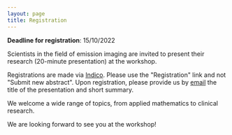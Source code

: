 ```yaml
---
layout: page
title: Registration
---
```


**Deadline for registration**: 15/10/2022 

Scientists in the field of emission imaging are invited to present their research (20-minute presentation) at the workshop. 

Registrations are made via [Indico](https://indico.in2p3.fr/event/27728/). Please use the "Registration" link and not "Submit new abstract". Upon registration, please provide us by [email](mailto:voichita.maxim@creatis.insa-lyon.fr) the title of the presentation and short summary.

We welcome a wide range of topics, from applied mathematics to clinical research. 

We are looking forward to see you at the workshop!


